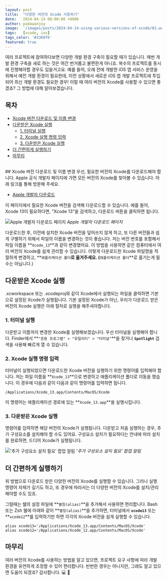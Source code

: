 ```yaml
---
layout: post
title:  "다양한 버전의 Xcode 사용하기"
date:   2024-04-14 08:00:00 +0900
author: padawanjoy
image:  '/images/posts/2024-04-14-using-various-versions-of-xcode/01.webp'
tags:   [xcode, ios]
tags_color: '#3369f6'
featured: true
---
```

여러 프로젝트에 참여하다보면 다양한 개발 환경 구축이 필요할 때가 있습니다. 매번 개발 환경 구축을 새로 하는 것은 여간 번거롭고 불편한게 아니죠. 복수의 프로젝트를 동시에 진행해야할 경우도 있을거고요. 예를 들어, 오래 전에 개발한 iOS 앱 서비스 운영을 위해서 예전 개발 환경이 필요한데, 이런 상황에서 새로운 iOS 앱 개발 프로젝트에 투입되어 최신 개발 환경도 필요한 경우! 이럴 때 여러 버전의 Xcode를 사용할 수 있으면 좋겠죠? 그 방법에 대해 알아보겠습니다. 

## 목차
- [Xcode 버전 다운로드 및 이름 변경](#xcode-버전-다운로드-및-이름-변경)
- [다운받은 Xcode 실행](#3-다운받은-xcode-실행)
  - [1. 터미널 실행](#1-터미널-실행)
  - [2. Xcode 실행 명령 입력](#2-xcode-실행-명령-입력)
  - [3. 다운받은 Xcode 실행](#3-다운받은-xcode-실행)
- [더 간편하게 실행하기](#더-간편하게-실행하기)
- [마무리](#마무리)

<br>
## Xcode 버전 다운로드 및 이름 변경
우선, 필요한 버전의 Xcode를 다운로드해야 합니다. Apple 공식 개발자 페이지에 가면 모든 버전의 Xcode를 찾아볼 수 있습니다. 아래 링크를 통해 방문해 주세요.

- [Apple 개발자 다운로드](https://developer.apple.com/download/all/?q=xcode)

이 페이지에서 필요한 Xcode 버전을 검색해 다운로드할 수 있습니다. 예를 들어, Xcode 13이 필요하다면, "Xcode 13"을 검색하고, 다운로드 버튼을 클릭하면 됩니다.

![Apple 개발자 다운로드 페이지]({{site.baseurl}}/images/posts/2024-04-14-using-various-versions-of-xcode/02.webp)
*Apple 개발자 다운로드 페이지*

다운로드한 후, 이전에 설치한 Xcode 버전을 덮어쓰지 않게 하고, 또 다른 버전들과 쉽게 구별하기 위해서 파일의 이름을 변경하는 것이 좋습니다. 저는 버전 번호를 포함해서 파일 이름을 **`Xcode_13`**과 같이 변경했어요. 이 방법을 사용하면 같은 컴퓨터에서 여러 버전의 Xcode를 쉽게 관리할 수 있습니다. 이렇게 다운로드한 Xcode 파일명을 적절하게 변경하고, **`애플리케이션 폴더`**로 옮겨주세요. (**`애플리케이션 폴더`**로 옮기는게 필수는 아닙니다.)

## 다운받은 Xcode 실행
.xcworkspace 또는 .xcodeproj와 같이 Xcode에서 실행되는 파일을 클릭하면 기본으로 설정된 Xcode가 실행됩니다. 기본 설정된 Xcode가 아닌, 우리가 다운로드 받은 버전의 Xcode 실행은 아래 절차로 실행을 해주셔야합니다. 

### 1. 터미널 실행
다운받고 이름까지 변경한 Xcode를 실행해보겠습니다. 우선 터미널을 실행해야 합니다. Finder에서 **`"응용 프로그램" > "유틸리티" > "터미널"`**을 찾거나 **`Spotlight`** 검색을 사용해 빠르게 열 수 있습니다.

### 2. Xcode 실행 명령 입력
터미널이 실행되었으면 다운로드한 Xcode 버전을 실행하기 위한 명령어를 입력해야 합니다. 저는 파일 이름을 **`Xcode_13`**으로 변경하고 애플리케이션 폴더로 이동을 했습니다. 이 경우에 다음과 같이 다음과 같이 명령어를 입력하면 됩니다. 

```shell
/Applications/Xcode_13.app/Contents/MacOS/Xcode
```

이 명령어는 애플리케이션 경로에 있는 **`Xcode_13.app`**을 실행시킵니다.

### 3. 다운받은 Xcode 실행
명령어를 입력하면 해당 버전의 Xcode가 실행됩니다. 다운받고 처음 실행하는 경우, 추가 구성요소를 설치해야 할 수도 있어요. 구성요소 설치가 필요하다는 안내에 따라 설치를 완료하면, 드디어 Xcode가 실행됩니다.

!['추가 구성요소 설치 필요' 팝업 알림]({{site.baseurl}}/images/posts/2024-04-14-using-various-versions-of-xcode/03.webp)
*'추가 구성요소 설치 필요' 팝업 알림*

## 더 간편하게 실행하기
위 방법으로 다운로드 받은 다양한 버전의 Xcode를 실행할 수 있습니다. 그러나 실행 명령어 자체가 길기도 하고, 또 경우에 따라서는 더 다양한 버전의 Xcode를 설치/관리해야할 수도 있죠. 

그럴때는 쉘의 설정 파일에 **`별칭(alias)`**을 추가해서 사용하면 편리합니다. Bash 또는 Zsh 쉘에 아래와 같이 **`별칭(alias)`**을 추가하면, 터미널에서 **`xcode13`** 또는 **`xcode12`**를 입력하기만 하면 각각의 Xcode 버전을 쉽게 실행할 수 있습니다.

```shell
alias xcode13='/Applications/Xcode_13.app/Contents/MacOS/Xcode'
alias xcode12='/Applications/Xcode_12.app/Contents/MacOS/Xcode'
```

## 마무리
여러 버전의 Xcode를 사용하는 방법을 알고 있으면, 프로젝트 요구 사항에 따라 개발 환경을 유연하게 조정할 수 있어 편리합니다. 빈번한 경우는 아니지만, 그래도 알고 있으면 도움이 되겠죠? 감사합니다. 💻 🖖